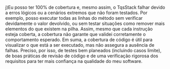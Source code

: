 j)Eu posso ter 100% de cobertura e, mesmo assim, o TqsStack falhar devido a erros lógicos ou a cenários extremos que não foram testados. Por exemplo, posso executar todas as linhas do método sem verificar devidamente o valor devolvido, ou sem testar situações como remover mais elementos do que existem na pilha. Assim, mesmo que cada instrução esteja coberta, a cobertura não garante que validei corretamente o comportamento esperado. Em suma, a cobertura de código é útil para visualizar o que está a ser executado, mas não assegura a ausência de falhas. Preciso, por isso, de testes bem planeados (incluindo casos limite), de boas práticas de revisão de código e de uma verificação rigorosa dos requisitos para ter mais confiança na qualidade do meu software.